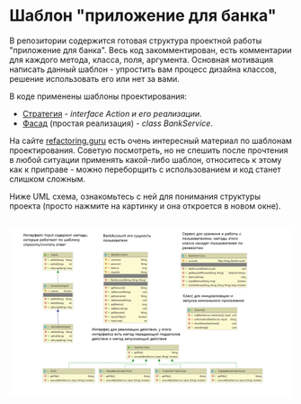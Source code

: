 # Шаблон "приложение для банка"

В репозитории содержится готовая структура проектной работы "приложение для банка". Весь код закомментирован, есть
комментарии для каждого метода, класса, поля, аргумента. Основная мотивация написать данный шаблон - упростить вам
процесс дизайна классов, решение использовать его или нет за вами. 

В коде применены шаблоны проектирования:

<ul>
    <li>
        <a href="https://refactoring.guru/ru/design-patterns/strategy">Стратегия</a> - <i>interface Action и его реализации</i>.
    </li>
    <li>
        <a href="https://refactoring.guru/ru/design-patterns/facade">Фасад</a> (простая реализация) - <i>class BankService</i>.
    </li>
</ul>

На сайте <a href="https://refactoring.guru/ru/design-patterns">refactoring.guru</a> есть очень интересный материал по
шаблонам проектирования. Советую посмотреть, но не спешить после прочтения в любой ситуации применять какой-либо шаблон,
относитесь к этому как к приправе - можно переборщить с использованием и код станет слишком сложным. 

Ниже UML схема, ознакомьтесь с ней для понимания структуры проекта (просто нажмите на картинку и она откроется в новом окне).<br><br>

![ScreenShot](/UML_shema.PNG)
